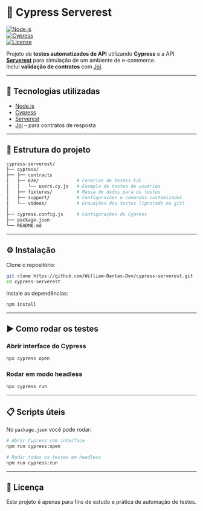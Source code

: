 # 📌 Cypress Serverest

[![Node.js](https://img.shields.io/badge/Node.js-18.x-green)](https://nodejs.org/)  
[![Cypress](https://img.shields.io/badge/Cypress-15.x-brightgreen)](https://www.cypress.io/)  
[![License](https://img.shields.io/badge/license-MIT-blue.svg)](LICENSE)  

Projeto de **testes automatizados de API** utilizando **Cypress** e a API **[Serverest](https://serverest.dev/)** para simulação de um ambiente de e-commerce.  
Inclui **validação de contratos** com [Joi](https://joi.dev/).  

---

## 🚀 Tecnologias utilizadas
- [Node.js](https://nodejs.org/)  
- [Cypress](https://www.cypress.io/)  
- [Serverest](https://serverest.dev/)  
- [Joi](https://joi.dev/) – para contratos de resposta  

---

## 📂 Estrutura do projeto
```bash
cypress-serverest/
├── cypress/
├── ├── contracts  
│   ├── e2e/              # Cenários de testes E2E
│   │   └── users.cy.js   # Exemplo de testes de usuários
│   ├── fixtures/         # Massa de dados para os testes
│   ├── support/          # Configurações e comandos customizados
│   └── videos/           # Gravações dos testes (ignorado no git)
│
├── cypress.config.js     # Configurações do Cypress
├── package.json
└── README.md
```

---

## ⚙️ Instalação

Clone o repositório:  
```bash
git clone https://github.com/William-Dantas-Dev/cypress-serverest.git
cd cypress-serverest
```

Instale as dependências:  
```bash
npm install
```

---

## ▶️ Como rodar os testes

### Abrir interface do Cypress
```bash
npx cypress open
```

### Rodar em modo headless
```bash
npx cypress run
```

---

## 📋 Scripts úteis

No `package.json` você pode rodar:  

```bash
# Abrir Cypress com interface
npm run cypress:open

# Rodar todos os testes em headless
npm run cypress:run
```

---

## 📜 Licença
Este projeto é apenas para fins de estudo e prática de automação de testes.  
